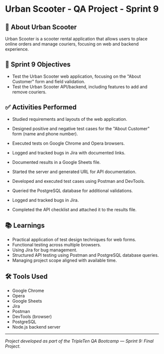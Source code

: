 # Urban Scooter - QA Project - Sprint 9

## 📱 About Urban Scooter  
Urban Scooter is a scooter rental application that allows users to place online orders and manage couriers, focusing on web and backend experience.

## 🎯 Sprint 9 Objectives

- Test the Urban Scooter web application, focusing on the "About Customer" form and field validation.  
- Test the Urban Scooter API/backend, including features to add and remove couriers.

## ✅ Activities Performed

- Studied requirements and layouts of the web application.  
- Designed positive and negative test cases for the "About Customer" form (name and phone number).  
- Executed tests on Google Chrome and Opera browsers.  
- Logged and tracked bugs in Jira with documented links.  
- Documented results in a Google Sheets file.

- Started the server and generated URL for API documentation.  
- Developed and executed test cases using Postman and DevTools.  
- Queried the PostgreSQL database for additional validations.  
- Logged and tracked bugs in Jira.  
- Completed the API checklist and attached it to the results file.

## 📚 Learnings

- Practical application of test design techniques for web forms.  
- Functional testing across multiple browsers.  
- Using Jira for bug management.  
- Structured API testing using Postman and PostgreSQL database queries.  
- Managing project scope aligned with available time.

## 🛠️ Tools Used

- Google Chrome  
- Opera  
- Google Sheets  
- Jira  
- Postman  
- DevTools (browser)  
- PostgreSQL  
- Node.js backend server  

---

*Project developed as part of the TripleTen QA Bootcamp — Sprint 9: Final Project.*
